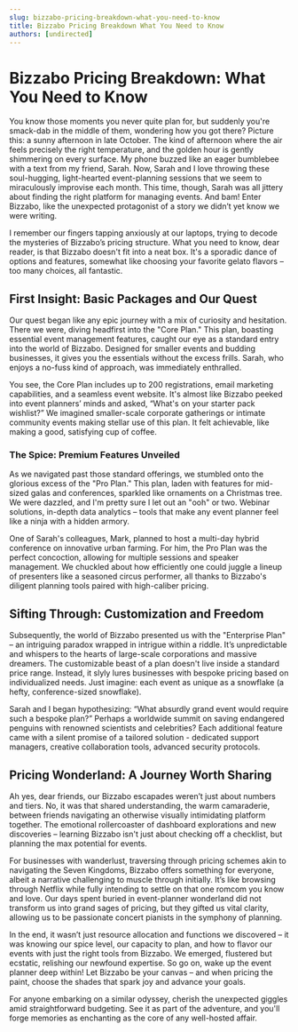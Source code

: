 ```yaml
---
slug: bizzabo-pricing-breakdown-what-you-need-to-know
title: Bizzabo Pricing Breakdown What You Need to Know
authors: [undirected]
---
```



# Bizzabo Pricing Breakdown: What You Need to Know

You know those moments you never quite plan for, but suddenly you're smack-dab in the middle of them, wondering how you got there? Picture this: a sunny afternoon in late October. The kind of afternoon where the air feels precisely the right temperature, and the golden hour is gently shimmering on every surface. My phone buzzed like an eager bumblebee with a text from my friend, Sarah. Now, Sarah and I love throwing these soul-hugging, light-hearted event-planning sessions that we seem to miraculously improvise each month. This time, though, Sarah was all jittery about finding the right platform for managing events. And bam! Enter Bizzabo, like the unexpected protagonist of a story we didn’t yet know we were writing.

I remember our fingers tapping anxiously at our laptops, trying to decode the mysteries of Bizzabo’s pricing structure. What you need to know, dear reader, is that Bizzabo doesn't fit into a neat box. It's a sporadic dance of options and features, somewhat like choosing your favorite gelato flavors – too many choices, all fantastic.

## First Insight: Basic Packages and Our Quest

Our quest began like any epic journey with a mix of curiosity and hesitation. There we were, diving headfirst into the "Core Plan." This plan, boasting essential event management features, caught our eye as a standard entry into the world of Bizzabo. Designed for smaller events and budding businesses, it gives you the essentials without the excess frills. Sarah, who enjoys a no-fuss kind of approach, was immediately enthralled.

You see, the Core Plan includes up to 200 registrations, email marketing capabilities, and a seamless event website. It's almost like Bizzabo peeked into event planners’ minds and asked, “What's on your starter pack wishlist?” We imagined smaller-scale corporate gatherings or intimate community events making stellar use of this plan. It felt achievable, like making a good, satisfying cup of coffee.

### The Spice: Premium Features Unveiled

As we navigated past those standard offerings, we stumbled onto the glorious excess of the "Pro Plan." This plan, laden with features for mid-sized galas and conferences, sparkled like ornaments on a Christmas tree. We were dazzled, and I'm pretty sure I let out an "ooh" or two. Webinar solutions, in-depth data analytics – tools that make any event planner feel like a ninja with a hidden armory.

One of Sarah's colleagues, Mark, planned to host a multi-day hybrid conference on innovative urban farming. For him, the Pro Plan was the perfect concoction, allowing for multiple sessions and speaker management. We chuckled about how efficiently one could juggle a lineup of presenters like a seasoned circus performer, all thanks to Bizzabo's diligent planning tools paired with high-caliber pricing. 

## Sifting Through: Customization and Freedom

Subsequently, the world of Bizzabo presented us with the "Enterprise Plan" – an intriguing paradox wrapped in intrigue within a riddle. It’s unpredictable and whispers to the hearts of large-scale corporations and massive dreamers. The customizable beast of a plan doesn't live inside a standard price range. Instead, it slyly lures businesses with bespoke pricing based on individualized needs. Just imagine: each event as unique as a snowflake (a hefty, conference-sized snowflake).

Sarah and I began hypothesizing: “What absurdly grand event would require such a bespoke plan?” Perhaps a worldwide summit on saving endangered penguins with renowned scientists and celebrities? Each additional feature came with a silent promise of a tailored solution - dedicated support managers, creative collaboration tools, advanced security protocols.

## Pricing Wonderland: A Journey Worth Sharing

Ah yes, dear friends, our Bizzabo escapades weren’t just about numbers and tiers. No, it was that shared understanding, the warm camaraderie, between friends navigating an otherwise visually intimidating platform together. The emotional rollercoaster of dashboard explorations and new discoveries – learning Bizzabo isn't just about checking off a checklist, but planning the max potential for events.

For businesses with wanderlust, traversing through pricing schemes akin to navigating the Seven Kingdoms, Bizzabo offers something for everyone, albeit a narrative challenging to muscle through initially. It’s like browsing through Netflix while fully intending to settle on that one romcom you know and love. Our days spent buried in event-planner wonderland did not transform us into grand sages of pricing, but they gifted us vital clarity, allowing us to be passionate concert pianists in the symphony of planning.

In the end, it wasn’t just resource allocation and functions we discovered – it was knowing our spice level, our capacity to plan, and how to flavor our events with just the right tools from Bizzabo. We emerged, flustered but ecstatic, relishing our newfound expertise. So go on, wake up the event planner deep within! Let Bizzabo be your canvas – and when pricing the paint, choose the shades that spark joy and advance your goals. 

For anyone embarking on a similar odyssey, cherish the unexpected giggles amid straightforward budgeting. See it as part of the adventure, and you'll forge memories as enchanting as the core of any well-hosted affair.